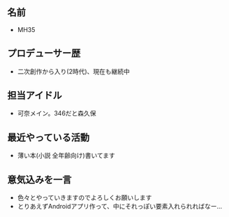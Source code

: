 ﻿## 名前

- MH35

## プロデューサー歴

- 二次創作から入り(2時代)、現在も継続中

## 担当アイドル

- 可奈メイン。346だと森久保

## 最近やっている活動

- 薄い本(小説 全年齢向け)書いてます

## 意気込みを一言

- 色々とやっていきますのでよろしくお願いします
- とりあえずAndroidアプリ作って、中にそれっぽい要素入れられればなー…